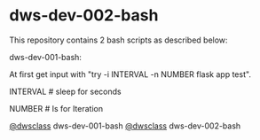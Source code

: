 # dws-dev-002-bash
This repository contains 2 bash scripts as described below:

dws-dev-001-bash:

At first get input with "try -i INTERVAL -n NUMBER flask app test".

INTERVAL # sleep for seconds

NUMBER # Is for Iteration


‫‪[@dwsclass](https://github.com/dwsclass‬‬) dws-dev-001-bash
[@dwsclass](https://github.com/dwsclass‬‬) dws-dev-002-bash
